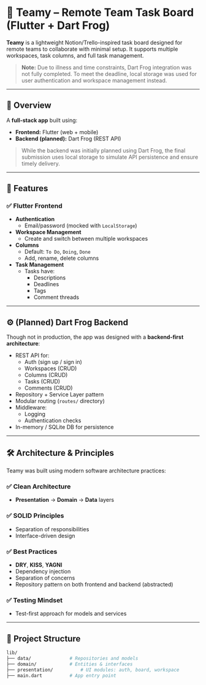 # 🧠 Teamy – Remote Team Task Board (Flutter + Dart Frog)

**Teamy** is a lightweight Notion/Trello-inspired task board designed for remote teams to collaborate with minimal setup. It supports multiple workspaces, task columns, and full task management.

> **Note:** Due to illness and time constraints, Dart Frog integration was not fully completed. To meet the deadline, local storage was used for user authentication and workspace management instead.

---

## 🚀 Overview

A **full-stack app** built using:

- **Frontend:** Flutter (web + mobile)
- **Backend (planned):** Dart Frog (REST API)

> While the backend was initially planned using Dart Frog, the final submission uses local storage to simulate API persistence and ensure timely delivery.

---

## 🧩 Features

### ✅ Flutter Frontend
- **Authentication**
    - Email/password (mocked with `LocalStorage`)
- **Workspace Management**
    - Create and switch between multiple workspaces
- **Columns**
    - Default: `To Do`, `Doing`, `Done`
    - Add, rename, delete columns
- **Task Management**
    - Tasks have:
        - Descriptions
        - Deadlines
        - Tags
        - Comment threads

---

## ⚙️ (Planned) Dart Frog Backend

Though not in production, the app was designed with a **backend-first architecture**:

- REST API for:
    - Auth (sign up / sign in)
    - Workspaces (CRUD)
    - Columns (CRUD)
    - Tasks (CRUD)
    - Comments (CRUD)
- Repository + Service Layer pattern
- Modular routing (`routes/` directory)
- Middleware:
    - Logging
    - Authentication checks
- In-memory / SQLite DB for persistence

---

## 🛠️ Architecture & Principles

Teamy was built using modern software architecture practices:

### ✅ Clean Architecture
- **Presentation** → **Domain** → **Data** layers

### ✅ SOLID Principles
- Separation of responsibilities
- Interface-driven design

### ✅ Best Practices
- **DRY**, **KISS**, **YAGNI**
- Dependency injection
- Separation of concerns
- Repository pattern on both frontend and backend (abstracted)

### ✅ Testing Mindset
- Test-first approach for models and services

---

## 📁 Project Structure

```bash
lib/
├── data/              # Repositories and models
├── domain/            # Entities & interfaces
├── presentation/          # UI modules: auth, board, workspace
├── main.dart          # App entry point
